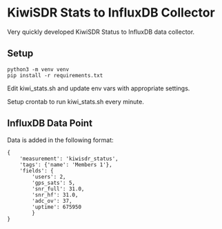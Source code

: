 # KiwiSDR Stats to InfluxDB Collector
Very quickly developed KiwiSDR Status to InfluxDB data collector.

## Setup
```
python3 -m venv venv
pip install -r requirements.txt
```

Edit kiwi_stats.sh and update env vars with appropriate settings.

Setup crontab to run kiwi_stats.sh every minute.

## InfluxDB Data Point

Data is added in the following format:
```
{
    'measurement': 'kiwisdr_status', 
    'tags': {'name': 'Members 1'}, 
    'fields': {
        'users': 2, 
        'gps_sats': 5, 
        'snr_full': 31.0, 
        'snr_hf': 31.0, 
        'adc_ov': 37, 
        'uptime': 675950
        }
}
```